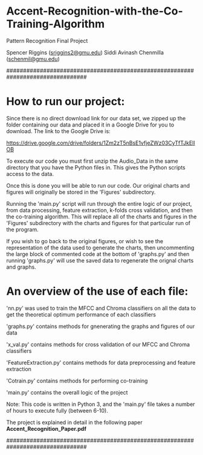 # Accent-Recognition-with-the-Co-Training-Algorithm
Pattern Recognition Final Project

Spencer Riggins (sriggins2@gmu.edu)
Siddi Avinash Chenmilla (schenmil@gmu.edu)

################################################################################

# How to run our project:

Since there is no direct download link for our data set, we zipped up the folder
containing our data and placed it in a Google Drive for you to download. The
link to the Google Drive is:

https://drive.google.com/drive/folders/1Zm2zT5nBsE1vfjeZWz03CyTfTJkEIlOB

To execute our code you must first unzip the Audio_Data in the same directory that you have
the Python files in. This gives the Python scripts access to the data.

Once this is done you will be able to run our code. Our original charts and
figures will originally be stored in the 'Figures' subdirectory.

Running the 'main.py' script will run through the entire logic of our project,
from data processing, feature extraction, k-folds cross validation, and then the
co-training algorithm. This will replace all of the charts and figures in the
'Figures' subdirectory with the charts and figures for that particular run of the
program.

If you wish to go back to the original figures, or wish to see the representation of
the data used to generate the charts, then uncommenting the large block of commented
code at the bottom of 'graphs.py' and then running 'graphs.py' will use the saved
data to regenerate the orignal charts and graphs.

# An overview of the use of each file:

'nn.py' was used to train the MFCC and Chroma classifiers on all the data to get
the theoretical optimum performance of each classifiers

'graphs.py' contains methods for gnenerating the graphs and figures of our data

'x_val.py' contains methods for cross validation of our MFCC and Chroma classifiers

'FeatureExtraction.py' contains methods for data preprocessing and feature extraction

'Cotrain.py' contains methods for performing co-training

'main.py' contains the overall logic of the project

Note: This code is written in Python 3, and the 'main.py' file takes a number of
hours to execute fully (between 6-10).

The project is explained in detail in the following paper 
**Accent_Recognition_Paper.pdf** 

################################################################################
